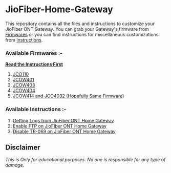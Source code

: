 # JioFiber-Home-Gateway
This repository contains all the files and instructions to customize your JioFiber ONT Gateway. You can grab your Gateway's firmware from [Firmwares](https://github.com/itsyourap/JioFiber-Home-Gateway/Firmwares/) or you can find instructions for miscellaneous customizations from [Instructions](https://github.com/itsyourap/JioFiber-Home-Gateway/Instructions/). 

### Available Firmwares :-
**[Read the Instructions First](https://github.com/itsyourap/JioFiber-Home-Gateway/Firmwares/README.md)**

1. [JCO110](https://github.com/itsyourap/JioFiber-Home-Gateway/Firmwares/JCO110/)
2. [JCOW401](https://github.com/itsyourap/JioFiber-Home-Gateway/Firmwares/JCOW401)
3. [JCOW403](https://github.com/itsyourap/JioFiber-Home-Gateway/Firmwares/JCOW403)
4. [JCOW404](https://github.com/itsyourap/JioFiber-Home-Gateway/Firmwares/JCOW404)
5. [JCOW414 and JCO4032 (Hopefully Same Firmware)](https://github.com/itsyourap/JioFiber-Home-Gateway/Firmwares/JCOW414)


### Available Instructions :-

1. [Getting Logs from JioFiber ONT Home Gateway](https://github.com/itsyourap/JioFiber-Home-Gateway/Instructions/Get-dbglogs-JioFiber-ONT-Home-Gateway.md)
2.  [Enable FTP on JioFIber ONT Home Gateway](https://github.com/itsyourap/JioFiber-Home-Gateway/Instructions/Enable-FTP-JioFiber-ONT-Home-Gateway.md)
3. [Disable TR-069 on JioFiber ONT Home Gateway](https://github.com/itsyourap/JioFiber-Home-Gateway/Instructions/Disable-TR-069-JioFiber-ONT-Home-Gateway.md)

## Disclaimer
*This is Only for educational purposes. No one is responsible for any type of damage.*
